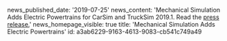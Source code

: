 news_published_date: '2019-07-25'
news_content: 'Mechanical Simulation Adds Electric Powertrains for CarSim and TruckSim 2019.1. Read the [press release.](https://www.carsim.com/publications/pressreleases/2019_07_25.php)'
news_homepage_visible: true
title: 'Mechanical Simulation Adds Electric Powertrains'
id: a3ab6229-9163-4613-9083-cb541c749a49
